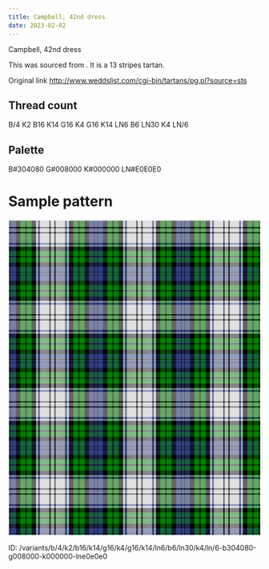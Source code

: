 ```yaml
---
title: Campbell, 42nd dress
date: 2023-02-02
---
```

Campbell, 42nd dress

This was sourced from <no value>.  It is a 13 stripes tartan.

Original link http://www.weddslist.com/cgi-bin/tartans/pg.pl?source=sts

## Thread count
B/4 K2 B16 K14 G16 K4 G16 K14 LN6 B6 LN30 K4 LN/6

## Palette
B#304080 G#008000 K#000000 LN#E0E0E0

# Sample pattern

![Tartan detail](tartan.png "B/4 K2 B16 K14 G16 K4 G16 K14 LN6 B6 LN30 K4 LN/6 tartan")

ID: /variants/b/4/k2/b16/k14/g16/k4/g16/k14/ln6/b6/ln30/k4/ln/6-b304080-g008000-k000000-lne0e0e0